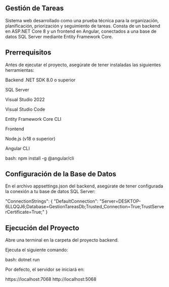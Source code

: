 ## Gestión de Tareas
Sistema web desarrollado como una prueba técnica para la organización, planificación, priorización y seguimiento de tareas.
Consta de un backend en ASP.NET Core 8 y un frontend en Angular, conectados a una base de datos SQL Server mediante Entity Framework Core. 

## Prerrequisitos
Antes de ejecutar el proyecto, asegúrate de tener instaladas las siguientes herramientas:

Backend
.NET SDK 8.0 o superior

SQL Server


Visual Studio 2022

Visual Studio Code

Entity Framework Core CLI

Frontend

Node.js (v18 o superior)

Angular CLI 

bash: npm install -g @angular/cli

## Configuración de la Base de Datos

En el archivo appsettings.json del backend, asegúrate de tener configurada la conexión a tu base de datos SQL Server:

"ConnectionStrings": {
  "DefaultConnection": "Server=DESKTOP-6LLQQJ6;Database=GestionTareasDb;Trusted_Connection=True;TrustServerCertificate=True;"
}

## Ejecución del Proyecto

Abre una terminal en la carpeta del proyecto backend.

Ejecuta el siguiente comando:

bash: dotnet run

Por defecto, el servidor se iniciará en:

https://localhost:7068
http://localhost:5068
